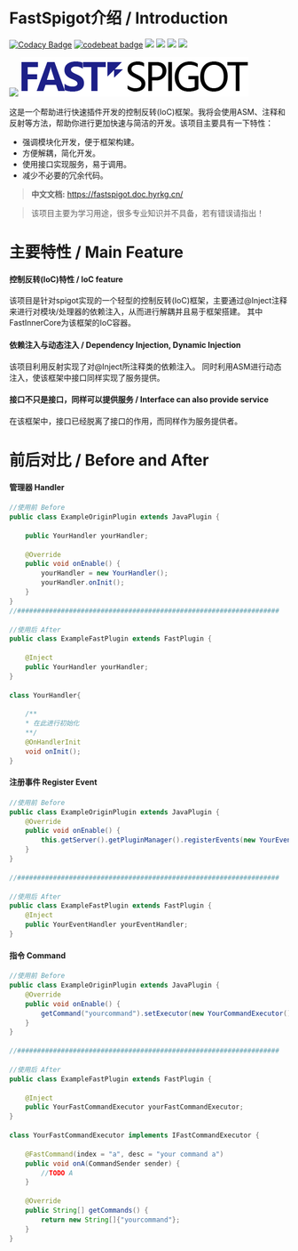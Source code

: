 # FastSpigot介绍 / Introduction

[![Codacy Badge](https://app.codacy.com/project/badge/Grade/cd503329e69a48439a0aa1d8cb115b0b)](https://www.codacy.com/gh/HyrKG/FastSpigot/dashboard?utm_source=github.com&amp;utm_medium=referral&amp;utm_content=HyrKG/FastSpigot&amp;utm_campaign=Badge_Grade)
[![codebeat badge](https://codebeat.co/badges/e83a46a7-aa0a-4dbd-ac26-a68ca734dfd4)](https://codebeat.co/projects/github-com-hyrkg-fastspigot-master)
![](https://img.shields.io/badge/minecraft-1.8.8+-blue.svg)
![](https://img.shields.io/badge/framework-IoC-red.svg)
![](https://img.shields.io/badge/language-Java-orange.svg)
![](https://img.shields.io/badge/license-GNU-purple.svg)

![](https://bstats.org/signatures/bukkit/fastspigot.svg)
![image](https://github.com/HyrKG/FastSpigot/blob/master/logo.png)

这是一个帮助进行快速插件开发的控制反转(IoC)框架。我将会使用ASM、注释和反射等方法，帮助你进行更加快速与简洁的开发。该项目主要具有一下特性：
- 强调模块化开发，便于框架构建。
- 方便解耦，简化开发。
- 使用接口实现服务，易于调用。
- 减少不必要的冗余代码。

> __中文文档:__ https://fastspigot.doc.hyrkg.cn/

> 该项目主要为学习用途，很多专业知识并不具备，若有错误请指出！
>

# 主要特性 / Main Feature

#### 控制反转(IoC)特性 / IoC feature

该项目是针对spigot实现的一个轻型的控制反转(IoC)框架，主要通过@Inject注释来进行对模块/处理器的依赖注入，从而进行解耦并且易于框架搭建。 其中FastInnerCore为该框架的IoC容器。

#### 依赖注入与动态注入 / Dependency Injection, Dynamic Injection

该项目利用反射实现了对@Inject所注释类的依赖注入。 同时利用ASM进行动态注入，使该框架中接口同样实现了服务提供。

#### 接口不只是接口，同样可以提供服务 / Interface can also provide service

在该框架中，接口已经脱离了接口的作用，而同样作为服务提供者。


# 前后对比 / Before and After

#### 管理器 Handler

```Java
//使用前 Before
public class ExampleOriginPlugin extends JavaPlugin {

    public YourHandler yourHandler;

    @Override
    public void onEnable() {
        yourHandler = new YourHandler();
        yourHandler.onInit();
    }
}
//##################################################################

//使用后 After
public class ExampleFastPlugin extends FastPlugin {

    @Inject
    public YourHandler yourHandler;
}

class YourHandler{

    /**
    * 在此进行初始化
    **/
    @OnHandlerInit
    void onInit();
}
```

#### 注册事件 Register Event

```Java
//使用前 Before
public class ExampleOriginPlugin extends JavaPlugin {
    @Override
    public void onEnable() {
        this.getServer().getPluginManager().registerEvents(new YourEventHandler(), this);
    }
}

//##################################################################

//使用后 After
public class ExampleFastPlugin extends FastPlugin {
    @Inject
    public YourEventHandler yourEventHandler;
}
```

#### 指令 Command

```Java
//使用前 Before
public class ExampleOriginPlugin extends JavaPlugin {
    @Override
    public void onEnable() {
        getCommand("yourcommand").setExecutor(new YourCommandExecutor());
    }
}

//##################################################################

//使用后 After
public class ExampleFastPlugin extends FastPlugin {

    @Inject
    public YourFastCommandExecutor yourFastCommandExecutor;
}

class YourFastCommandExecutor implements IFastCommandExecutor {

    @FastCommand(index = "a", desc = "your command a")
    public void onA(CommandSender sender) {
        //TODO A
    }

    @Override
    public String[] getCommands() {
        return new String[]{"yourcommand"};
    }
}
```
